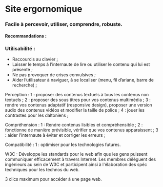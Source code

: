 # Site ergornomique

### Facile à percevoir, utiliser, comprendre, robuste.
#### Recommandations :

### Utilisabilité :
* Raccourcis au clavier ;
* Laisser le temps à l’internaute de lire ou utiliser le contenu qui lui est présenté ;
* Ne pas provoquer de crises convulsives ;
* Aider l’utilisateur à naviguer, à se localiser (menu, fil d’ariane, barre de recherche) ;

Perception :
1 : proposer des contenus textuels à tous les contenus non textuels ;
2 : proposer des sous titres pour vos contenus multimédia ;
3 : rendre vos contenus adaptatif (responsive design), proposer une version audio des contenus vidéos et modifier la taille de police ;
4 : jouer les contrastes pour les daltoniens ;
			
Compréhension :
1 : Rendre contenus lisibles et compréhensible ;
2 : fonctionne de manière prévisible, vérifier que vos contenus apparaissent ;
3 : aider l'internaute à éviter et corriger les erreurs ;

Compatibilité :
1 : optimiser pour les technologies futures.

W3C : Développe les standards pour le web afin que les gens puissent communiquer efficacement à travers Internet. Les membres délèguent des ingénieurs au sein de W3C et participent ainsi à l'élaboration des spéc techniques pour les technos du web.

3 clics maximum pour accéder à une page web.
